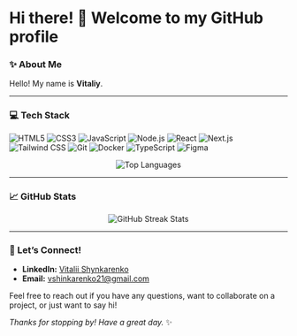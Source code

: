 

# Hi there! 👋 Welcome to my GitHub profile

### ✨ About Me
Hello! My name is **Vitaliy**.

---


### 💻 Tech Stack
![HTML5](https://img.shields.io/badge/-HTML5-333?logo=html5&logoColor=E34F26)
![CSS3](https://img.shields.io/badge/-CSS3-333?logo=css3&logoColor=1572B6)
![JavaScript](https://img.shields.io/badge/-JavaScript-333?logo=javascript)
![Node.js](https://img.shields.io/badge/-Node.js-333?logo=node.js&logoColor=43853D)
![React](https://img.shields.io/badge/-React-333?logo=react&logoColor=61DAFB)
![Next.js](https://img.shields.io/badge/-Next.js-333?logo=next.js&logoColor=white)
![Tailwind CSS](https://img.shields.io/badge/-Tailwind%20CSS-333?logo=tailwind-css&logoColor=06B6D4)
![Git](https://img.shields.io/badge/-Git-333?logo=git&logoColor=F05032)
![Docker](https://img.shields.io/badge/-Docker-333?logo=docker&logoColor=0db7ed)
![TypeScript](https://img.shields.io/badge/-TypeScript-333?logo=typescript&logoColor=3178C6)
![Figma](https://img.shields.io/badge/-Figma-333?logo=figma&logoColor=F24E1E)

<p align="center">
  <img src="https://github-readme-stats.vercel.app/api/top-langs/?username=attotem&layout=compact&theme=radical" alt="Top Languages" />
</p>

---

### 📈 GitHub Stats

<p align="center">
  <img src="https://github-readme-streak-stats.herokuapp.com?user=attotem&theme=radical&hide_border=true" alt="GitHub Streak Stats" />
</p>


---

### 💬 Let’s Connect!
- **LinkedIn:** [Vitalii Shynkarenko](https://www.linkedin.com/in/vitalii-shynkarenko-4a24a529b/)
- **Email:** [vshinkarenko21@gmail.com](mailto:vshinkarenko21@gmail.com)

Feel free to reach out if you have any questions, want to collaborate on a project, or just want to say hi!

  
*Thanks for stopping by! Have a great day.* ✨
